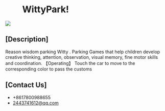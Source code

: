 #          WittyPark!

![](https://github.com/lilaiwei1236/Lucky/blob/master/WittyPark.png)


## [Description]
Reason wisdom parking
Witty . Parking
Games that help children develop creative thinking, attention, observation, visual memory, fine motor skills and coordination.
【Operating】
Touch the car to move to the corresponding color to pass the customs
## [Contact Us]

* +8617800988655
* 2443741612@qq.com







